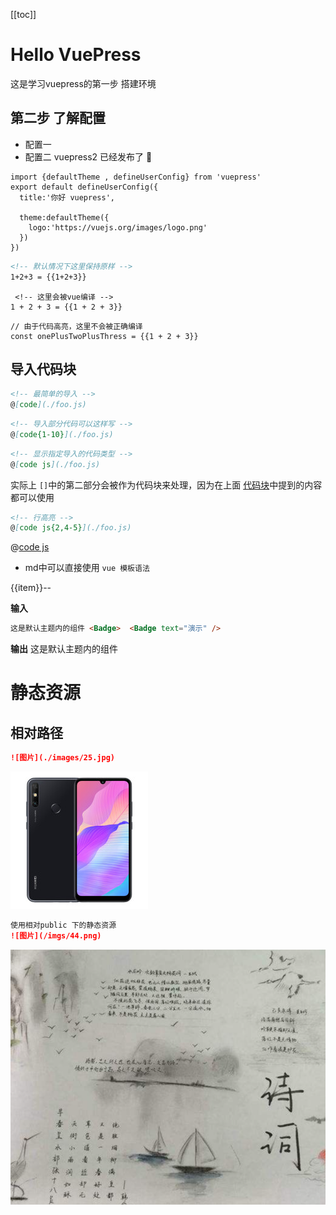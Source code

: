 [[toc]]

# Hello VuePress
这是学习vuepress的第一步 搭建环境
## 第二步 了解配置
+ 配置一
+ 配置二
vuepress2 已经发布了 :tada:
```js{1,6-8}
import {defaultTheme , defineUserConfig} from 'vuepress'
export default defineUserConfig({
  title:'你好 vuepress',

  theme:defaultTheme({
    logo:'https://vuejs.org/images/logo.png'
  })
})
```

```md
<!-- 默认情况下这里保持原样 -->
1+2+3 = {{1+2+3}}
````

```md:no-v-pre
 <!-- 这里会被vue编译 -->
1 + 2 + 3 = {{1 + 2 + 3}}
```

```js:no-v-pre
// 由于代码高亮，这里不会被正确编译
const onePlusTwoPlusThress = {{1 + 2 + 3}}
```

## 导入代码块
```md
<!-- 最简单的导入 -->
@[code](./foo.js)
```

```md
<!-- 导入部分代码可以这样写 -->
@[code{1-10}](./foo.js)
```

```md
<!-- 显示指定导入的代码类型 -->
@[code js](./foo.js)
```
实际上 `[]`中的第二部分会被作为代码块来处理，因为在上面 [代码块](README.md)中提到的内容都可以使用
```md
<!-- 行高亮 -->
@[code js{2,4-5}](./foo.js)
```
@[code js](./foo.js)


+ md中可以直接使用 `vue 模板语法`

<span v-for="item in 10" :key="item"> {{item}}-- </span>

**输入**
```md
这是默认主题内的组件 <Badge>  <Badge text="演示" />
```
**输出**
这是默认主题内的组件  <Badge text="演示" />
# 静态资源
## 相对路径
```md
![图片](./images/25.jpg)
```
![图片](./images/25.jpg)
```md
使用相对public 下的静态资源
![图片](/imgs/44.png)
```
![图片](/imgs/44.png)
